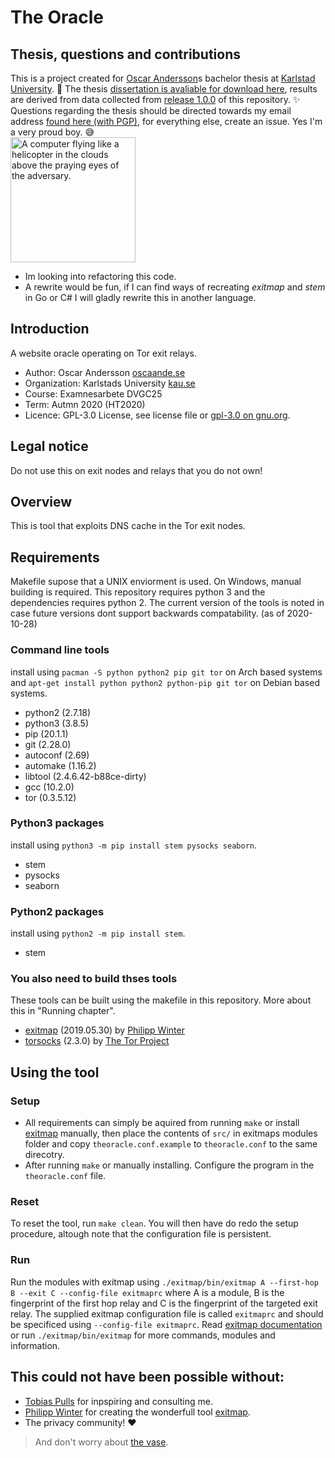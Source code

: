# The Oracle
## Thesis, questions and contributions
This is a project created for [Oscar Andersson](https://github.com/oscar230)s bachelor thesis at [Karlstad University](www.kau.se). 🎉 The thesis [dissertation is avaliable for download here](http://urn.kb.se/resolve?urn=urn:nbn:se:kau:diva-82564), results are derived from data collected from [release 1.0.0](https://github.com/oscar230/the-oracle/releases/tag/1.0.0) of this repository. ✨ Questions regarding the thesis should be directed towards my email address [found here (with PGP)](http://keys.gnupg.net/pks/lookup?op=get&search=0xCA13F309AD2565AA), for everything else, create an issue. Yes I'm a very proud boy. 😅
<br><img src="https://styleguide.torproject.org/static/images/tb-onboarding/circumvention.svg" width="200px" height="auto" alt="A computer flying like a helicopter in the clouds above the praying eyes of the adversary.">
* Im looking into refactoring this code.
* A rewrite would be fun, if I can find ways of recreating _exitmap_ and _stem_ in Go or C# I will gladly rewrite this in another language.
## Introduction
A website oracle operating on Tor exit relays.
* Author: Oscar Andersson [oscaande.se](https://www.oscaande.se)
* Organization: Karlstads University [kau.se](https://www.kau.se)
* Course: Examnesarbete DVGC25
* Term: Autmn 2020 (HT2020)
* Licence: GPL-3.0 License, see license file or [gpl-3.0 on gnu.org](https://www.gnu.org/licenses/gpl-3.0.en.html).
## Legal notice
Do not use this on exit nodes and relays that you do not own!
## Overview
This is tool that exploits DNS cache in the Tor exit nodes.
## Requirements
Makefile supose that a UNIX enviorment is used. On Windows, manual building is required.
This repository requires python 3 and the dependencies requires python 2.
The current version of the tools is noted in case future versions dont support backwards compatability. (as of 2020-10-28)
### Command line tools
install using `pacman -S python python2 pip git tor` on Arch based systems and `apt-get install python python2 python-pip git tor` on Debian based systems.
* python2	(2.7.18)
* python3	(3.8.5)
* pip		(20.1.1)
* git		(2.28.0)
* autoconf	(2.69)
* automake	(1.16.2)
* libtool	(2.4.6.42-b88ce-dirty)
* gcc		(10.2.0)
* tor       (0.3.5.12)
### Python3 packages
install using `python3 -m pip install stem pysocks seaborn`.
* stem
* pysocks
* seaborn
### Python2 packages
install using `python2 -m pip install stem`.
* stem
### You also need to build thses tools
These tools can be built using the makefile in this repository. More about this in "Running chapter".
* [exitmap](https://github.com/NullHypothesis/exitmap) (2019.05.30) by [Philipp Winter](https://nymity.ch/)
* [torsocks](https://git.torproject.org/torsocks.git) (2.3.0) by [The Tor Project](https://torproject.org)
## Using the tool
### Setup
* All requirements can simply be aquired from running `make` or install [exitmap](https://github.com/NullHypothesis/exitmap) manually, then place the contents of `src/` in exitmaps modules folder and copy `theoracle.conf.example` to `theoracle.conf` to the same direcotry.
* After running `make` or manually installing. Configure the program in the `theoracle.conf` file.
### Reset
To reset the tool, run `make clean`. You will then have do redo the setup procedure, altough note that the configuration file is persistent.
### Run
Run the modules with exitmap using `./exitmap/bin/exitmap A --first-hop B --exit C --config-file exitmaprc` where A is a module, B is the fingerprint of the first hop relay and C is the fingerprint of the targeted exit relay. The supplied exitmap configuration file is called `exitmaprc` and should be specificed using `--config-file exitmaprc`. Read [exitmap documentation](https://github.com/NullHypothesis/exitmap/blob/master/README.md) or run `./exitmap/bin/exitmap` for more commands, modules and information.
## This could not have been possible without:
* [Tobias Pulls](https://www.kau.se/forskare/tobias-pulls) for inpspiring and consulting me.
* [Philipp Winter](https://nymity.ch/) for creating the wonderfull tool [exitmap](https://github.com/NullHypothesis/exitmap).
* The privacy community! ❤️
> And don't worry about [the vase](https://i.pinimg.com/originals/ba/6f/69/ba6f692a8cc8db6796f26d0a6e2b8ed1.gif).
